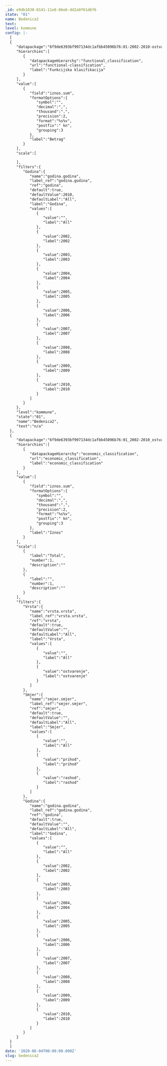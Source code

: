 ```yaml
---
_id: e9db1030-0141-11e8-86e6-dd2a0f61d6f6
state: "01"
name: Bedenica2
text:
level: kommune
config: |-
  [
  {
     "datapackage":"6f9de6393bf997134dc1afbb45096b76:01-2002-2010-ostvarenje-funkcijska-v2-bedenica",
     "hierarchies":[
        {
           "datapackageHierarchy":"functional_classification",
           "url":"functional-classification",
           "label":"Funkcijska klasifikacija"
        }
     ],
     "value":[
        {
           "field":"iznos.sum",
           "formatOptions":{
              "symbol":"",
              "decimal":",",
              "thousand":".",
              "precision":2,
              "format":"%s%v",
              "postfix":" kn",
              "grouping":3
           },
           "label":"Betrag"
        }
     ],
     "scale":[

     ],
     "filters":{
        "Godina":{
           "name":"godina.godina",
           "label_ref":"godina.godina",
           "ref":"godina",
           "default":true,
           "defaultValue":2010,
           "defaultLabel":"All",
           "label":"Godina",
           "values":[
              {
                 "value":"",
                 "label":"All"
              },
              {
                 "value":2002,
                 "label":2002
              },
              {
                 "value":2003,
                 "label":2003
              },
              {
                 "value":2004,
                 "label":2004
              },
              {
                 "value":2005,
                 "label":2005
              },
              {
                 "value":2006,
                 "label":2006
              },
              {
                 "value":2007,
                 "label":2007
              },
              {
                 "value":2008,
                 "label":2008
              },
              {
                 "value":2009,
                 "label":2009
              },
              {
                 "value":2010,
                 "label":2010
              }
           ]
        }
     },
     "level":"kommune",
     "state":"01",
     "name":"Bedenica2",
     "text":"n/a"
  },
  {
     "datapackage":"6f9de6393bf997134dc1afbb45096b76:01_2002-2010_ostvaranje_proracuna-sve-v2.1-bedenica",
     "hierarchies":[
        {
           "datapackageHierarchy":"economic_classification",
           "url":"economic_classification",
           "label":"economic_classification"
        }
     ],
     "value":[
        {
           "field":"iznos.sum",
           "formatOptions":{
              "symbol":"",
              "decimal":",",
              "thousand":".",
              "precision":2,
              "format":"%s%v",
              "postfix":" kn",
              "grouping":3
           },
           "label":"Iznos"
        }
     ],
     "scale":[
        {
           "label":"Total",
           "number":1,
           "description":""
        },
        {
           "label":"",
           "number":1,
           "description":""
        }
     ],
     "filters":{
        "Vrsta":{
           "name":"vrsta.vrsta",
           "label_ref":"vrsta.vrsta",
           "ref":"vrsta",
           "default":true,
           "defaultValue":"",
           "defaultLabel":"All",
           "label":"Vrsta",
           "values":[
              {
                 "value":"",
                 "label":"All"
              },
              {
                 "value":"ostvarenje",
                 "label":"ostvarenje"
              }
           ]
        },
        "Smjer":{
           "name":"smjer.smjer",
           "label_ref":"smjer.smjer",
           "ref":"smjer",
           "default":true,
           "defaultValue":"",
           "defaultLabel":"All",
           "label":"Smjer",
           "values":[
              {
                 "value":"",
                 "label":"All"
              },
              {
                 "value":"prihod",
                 "label":"prihod"
              },
              {
                 "value":"rashod",
                 "label":"rashod"
              }
           ]
        },
        "Godina":{
           "name":"godina.godina",
           "label_ref":"godina.godina",
           "ref":"godina",
           "default":true,
           "defaultValue":"",
           "defaultLabel":"All",
           "label":"Godina",
           "values":[
              {
                 "value":"",
                 "label":"All"
              },
              {
                 "value":2002,
                 "label":2002
              },
              {
                 "value":2003,
                 "label":2003
              },
              {
                 "value":2004,
                 "label":2004
              },
              {
                 "value":2005,
                 "label":2005
              },
              {
                 "value":2006,
                 "label":2006
              },
              {
                 "value":2007,
                 "label":2007
              },
              {
                 "value":2008,
                 "label":2008
              },
              {
                 "value":2009,
                 "label":2009
              },
              {
                 "value":2010,
                 "label":2010
              }
           ]
        }
     }
  }
  ]
date: '2020-06-04T00:00:00.000Z'
slug: bedenica2
---
```

